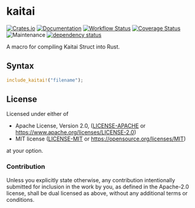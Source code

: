# kaitai

[![Crates.io](https://img.shields.io/crates/v/kaitai.svg)](https://crates.io/crates/kaitai)
[![Documentation](https://docs.rs/kaitai/badge.svg)](https://docs.rs/kaitai/)
[![Workflow Status](https://github.com/TypicalFork/kaitai-rs/workflows/main/badge.svg)](https://github.com/TypicalFork/kaitai-rs/actions?query=workflow%3A%22main%22)
[![Coverage Status](https://codecov.io/gh/TypicalFork/kaitai-rs/branch/master/graph/badge.svg)](https://codecov.io/gh/TypicalFork/kaitai-rs)
![Maintenance](https://img.shields.io/badge/maintenance-activly--developed-brightgreen.svg)
[![dependency status](https://deps.rs/crate/kaitai/0.1.0/status.svg)](https://deps.rs/crate/kaitai/0.1.0)

A macro for compiling Kaitai Struct into Rust.
## Syntax
```rust
include_kaitai!("filename");
```

## License

Licensed under either of

* Apache License, Version 2.0, ([LICENSE-APACHE](LICENSE-APACHE) or https://www.apache.org/licenses/LICENSE-2.0)
* MIT license ([LICENSE-MIT](LICENSE-MIT) or https://opensource.org/licenses/MIT)

at your option.

### Contribution

Unless you explicitly state otherwise, any contribution intentionally
submitted for inclusion in the work by you, as defined in the Apache-2.0
license, shall be dual licensed as above, without any additional terms or
conditions.
